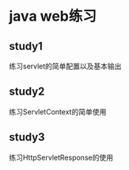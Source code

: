 # java web练习

## study1
练习servlet的简单配置以及基本输出

## study2
练习ServletContext的简单使用

## study3
练习HttpServletResponse的使用